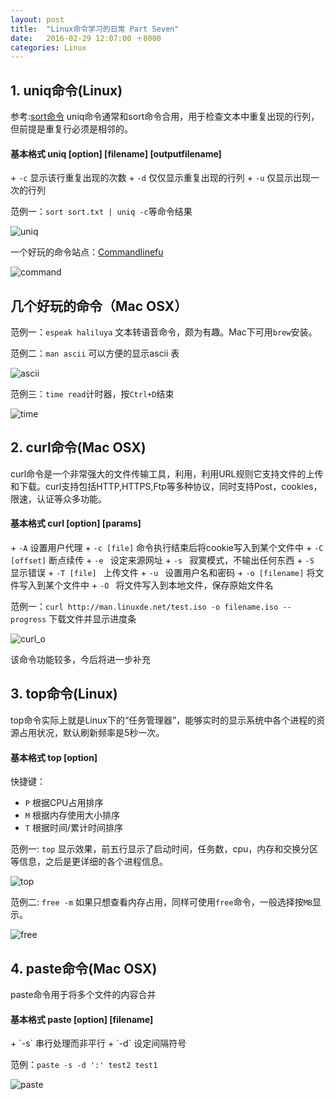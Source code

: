 ```yaml
---
layout: post
title:  "Linux命令学习的日常 Part Seven"
date:   2016-02-29 12:07:00 ＋8000
categories: Linux
---
```


## 1. uniq命令(Linux)

参考:[sort命令](http://sadwxqezc.github.io/HuangHuanBlog/linux/2016/02/11/Linux%E5%91%BD%E4%BB%A4%E5%AD%A6%E4%B9%A0-Part-Four.html)
uniq命令通常和sort命令合用，用于检查文本中重复出现的行列，但前提是重复行必须是相邻的。
<h4><b>基本格式 uniq [option] [filename] [outputfilename]</b></h4>
+ <code>-c</code> 显示该行重复出现的次数
+ <code>-d</code> 仅仅显示重复出现的行列
+ <code>-u</code> 仅显示出现一次的行列

范例一：`sort sort.txt | uniq -c`等命令结果
	
![uniq]({{site.baseurl}}/pics/uniq.png)  

一个好玩的命令站点：[Commandlinefu](http://www.commandlinefu.com/commands/browse/sort-by-votes)

![command]({{site.baseurl}}/pics/command.png)

## 几个好玩的命令（Mac OSX）

范例一：`espeak haliluya` 文本转语音命令，颇为有趣。Mac下可用`brew`安装。

范例二：`man ascii` 可以方便的显示ascii 表

![ascii]({{site.baseurl}}/pics/ascii.png)

范例三：`time read`计时器，按`Ctrl+D`结束

![time]({{site.baseurl}}/pics/time_read.png)

## 2. curl命令(Mac OSX)

curl命令是一个非常强大的文件传输工具，利用，利用URL规则它支持文件的上传和下载。curl支持包括HTTP,HTTPS,Ftp等多种协议，同时支持Post，cookies，限速，认证等众多功能。

<h4><b>基本格式 curl [option] [params]</b></h4>
+ <code>-A</code> 设置用户代理
+ <code>-c [file]</code> 命令执行结束后将cookie写入到某个文件中
+ <code>-C [offset]</code> 断点续传
+ <code>-e </code>  设定来源网址
+ <code>-s </code> 寂寞模式，不输出任何东西
+ <code>-S </code> 显示错误
+ <code>-T [file] </code> 上传文件
+ <code>-u </code> 设置用户名和密码
+ <code>-o [filename]</code> 将文件写入到某个文件中
+ <code>-O </code> 将文件写入到本地文件，保存原始文件名

范例一：`curl http://man.linuxde.net/test.iso -o filename.iso --progress` 下载文件并显示进度条
	
![curl_o]({{site.baseurl}}/pics/curl_o.png)  

该命令功能较多，今后将进一步补充

## 3. top命令(Linux)

top命令实际上就是Linux下的“任务管理器”，能够实时的显示系统中各个进程的资源占用状况，默认刷新频率是5秒一次。
<h4><b>基本格式 top [option]</b></h4>

快捷键：

+ `P` 根据CPU占用排序
+ `M` 根据内存使用大小排序
+ `T` 根据时间/累计时间排序

范例一: `top` 显示效果，前五行显示了启动时间，任务数，cpu，内存和交换分区等信息，之后是更详细的各个进程信息。

![top]({{site.baseurl}}/pics/top.png)

范例二: `free -m` 如果只想查看内存占用，同样可使用`free`命令，一般选择按`MB`显示。

![free]({{site.baseurl}}/pics/free.png)

## 4. paste命令(Mac OSX)

paste命令用于将多个文件的内容合并


<h4><b>基本格式 paste [option] [filename]</b></h4>
+ `-s` 串行处理而非平行
+ `-d` 设定间隔符号

范例：`paste -s -d ':' test2 test1`

![paste]({{site.baseurl}}/pics/paste.png)